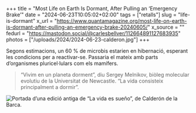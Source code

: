 +++
title = "Most Life on Earth Is Dormant, After Pulling an ‘Emergency Brake’"
date = "2024-06-23T10:05:02+02:00"
tags = ["retalls"]
slug = "life-is-dormant"
x_url = "https://www.quantamagazine.org/most-life-on-earth-is-dormant-after-pulling-an-emergency-brake-20240605/"
x_source = ""
fedurl = "https://mastodon.social/@carlesbellver/112664891127683935"
photos = ["/uploads/2024/2024-06-23-calderon.jpg"]
+++

Segons estimacions, un 60 % de microbis estarien en hibernació, esperant les condicions per a reactivar-se. Passaria el mateix amb parts d’organismes pluricel·lulars com els mamífers. 

> “Vivim en un planeta dorment”, diu Sergey Melnikov, biòleg molecular evolutiu de la Universitat de Newcastle. “La vida consisteix principalment a dormir”.

<img src="/uploads/2024/2024-06-23-calderon.jpg" alt="Portada d’una edició antiga de “La vida es sueño”, de Calderón de la Barca.">